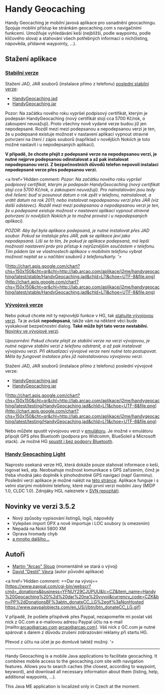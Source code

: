 # Handy Geocaching #
Handy Geocaching je mobilní javová aplikace pro usnadnění geocachingu. Spojuje mobilní přístup ke stránkám geocaching.com s navigačními funkcemi. Umožňuje vyhledávání keší (nejbližší, podle waypointu, podle klíčového slova) a stahování všech potřebných informací o nich(listing, nápověda, přídavné waypointy, …).

## Stažení aplikace ##
### [Stabilní verze](http://code.google.com/p/handygeocaching/downloads/list?can=2&q=label:Stable%20Featured) ###
Stažení JAD, JAR souborů (instalace přímo z telefonu) [poslední stabilní verze](http://code.google.com/p/handygeocaching/downloads/list?can=2&q=label:Stable%20Featured):
  * [HandyGeocaching.jad](http://lab.arcao.com/aplikace/j2me/handygeocaching/latest/stable/HandyGeocaching.jad)
  * [HandyGeocaching.jar](http://lab.arcao.com/aplikace/j2me/handygeocaching/latest/stable/HandyGeocaching.jar)

Pozor: Na začátku nového roku vypršel podpisový certifikát, kterým je podepsán HandyGeocaching (nový certifikát stojí cca 5700 Kč/rok, o zakoupení neuvažuji). Proto všechny nově vydané verze budou již jen nepodepsané. Rozdíl mezi mezi podepsanou a nepodepsanou verzi je ten, že u podepsané existuje možnost v nastavení aplikací vypnout otravné potvrzení na čtení / zápis souborů (například v novějších Nokiích je toto možné nastavit i u nepodepsaných aplikací).

**V případě, že chcete přejít z podepsané verze na nepodepsanou verzi, je nutné nejprve podepsanou odinstalovat a až pak instalovat nepodepsanou verzi. Z bezpečnostních důvodů telefon nepovolí instalaci nepodepsané verze přes podepsanou verzi.**

<a href='Hidden comment: 
_*Pozor: Na začátku nového roku vypršel podpisový certifikát, kterým je podepsán HandyGeocaching (nový certifikát stojí cca 5700 Kč/rok, o zakoupení neuvažuji). Pro nainstalování jsou tedy dvě řešení: buď si posunout datum o rok zpět v telefonu, nainstalovat, a vrátit datum na rok 2011; nebo instalovat nepodepsanou verzi přes JAR (viz další odstavec). Rozdíl mezi mezi podepsanou a nepodepsanou verzi je ten, že u podepsané existuje možnost v nastavení aplikací vypnout otravné potvrzení (v novějších Nokiích je to možné provést i u nepodepsaných aplikací).*_

_POZOR: Aby byl byla aplikace podepsaná, je nutné instalovat přes JAD soubor. Pokud se instaluje přes JAR, pak se aplikace jeví jako nepodepsaná. Liší se to tím, že pokud je aplikace podepsaná, má lepší možnosti nastavení práv pro přístup k nejrůznějším součástem v telefonu. Tím pádem lze ve vlastnostech aplikace v mobilním telefonu vybrat možnost neptat se u načítání souborů z telefonu/karty._
'></a>

![http://chart.apis.google.com/chart?chs=150x150&cht=qr&chl=http://lab.arcao.com/aplikace/j2me/handygeocaching/latest/stable/HandyGeocaching.jad&chld=L|1&choe=UTF-8&file.png](http://chart.apis.google.com/chart?chs=150x150&cht=qr&chl=http://lab.arcao.com/aplikace/j2me/handygeocaching/latest/stable/HandyGeocaching.jad&chld=L|1&choe=UTF-8&file.png)

### [Vývojová verze](http://code.google.com/p/handygeocaching/downloads/list?can=2&q=label:Testing) ###
Nebo pokud chcete mít ty nejnovější funkce v HG, tak [stahujte vývojovou verzi](http://code.google.com/p/handygeocaching/downloads/list?can=2&q=label:Testing). Ta je avšak **nepodepsaná**, takže vám na některé věci bude vyskakovat bezpečnostní dialog. **Také může být tato verze nestabilní.** [Novinky ve vývojové verzi](http://lab.arcao.com/aplikace/j2me/handygeocaching/vyvojova-verze.html).

_Upozornění: Pokud chcete přejít ze stabilní verze na verzi vývojovou, je nutné nejprve stabilní verzi z telefonu odstranit, a až pak instalovat vývojovou verzi. Při aktualizaci vývojové verze není nutné toto postupovat. Měla by fungovat instalace přes již nainstalovanou vývojovou verzi._

Stažení JAD, JAR souborů (instalace přímo z telefonu) poslední vývojové verze:
  * [HandyGeocaching.jad](http://lab.arcao.com/aplikace/j2me/handygeocaching/latest/testing/HandyGeocaching.jad)
  * [HandyGeocaching.jar](http://lab.arcao.com/aplikace/j2me/handygeocaching/latest/testing/HandyGeocaching.jar)

![http://chart.apis.google.com/chart?chs=150x150&cht=qr&chl=http://lab.arcao.com/aplikace/j2me/handygeocaching/latest/testing/HandyGeocaching.jad&chld=L|1&choe=UTF-8&file.png](http://chart.apis.google.com/chart?chs=150x150&cht=qr&chl=http://lab.arcao.com/aplikace/j2me/handygeocaching/latest/testing/HandyGeocaching.jad&chld=L|1&choe=UTF-8&file.png)

Nebo můžete spustit vývojovou verzi v [emulátoru](http://bluecove.org/bluecove-examples/bluecove-webstart/open/lab.arcao.com/aplikace/j2me/handygeocaching/latest/testing/HandyGeocaching.jnlp). Je možné v emulátoru připojit GPS přes Bluetooth (podpora pro Widcomm, BlueSoleil a Microsoft stack). Je možné HG [spustit i bez podpory Bluetooth](http://microemu.org/webstart/lab.arcao.com/aplikace/j2me/handygeocaching/latest/testing/HandyGeocaching.jnlp).

### [Handy Geocaching Light](http://files.arcao.com/handygeocaching/light/) ###
Naprosto osekaná verze HG, která dokáže pouze stahovat informace o keši, logovat keš, atp. Neobsahuje možnost komunikace s GPS zařízením, čímž je třeba vhodná jako doplněk k plnohodnotné GPS navigaci (např Garminu). Poslední verzi aplikace je možné nalézt na [této stránce](http://files.arcao.com/handygeocaching/light/). Aplikace funguje i s velmi starými mobilními telefony, které mají první verzi mobilní Javy (MIDP 1.0, CLDC 1.0). Zdrojáky HGL naleznete v [SVN repozitáři](http://code.google.com/p/handygeocaching/source/browse/#svn/branches/HandyGeocachingLight).

## Novinky ve verzi 3.5.2 ##
  * Nový způsoby vypisování listingů, logů, nápovědy
  * Vylepšen import GPX a nově importuje i LOC soubory (s omezením)
  * Nepadá na Nokii 5800 XM
  * Oprava hromady chyb
  * [a mnoho dalšího...](http://lab.arcao.com/aplikace/j2me/handygeocaching/historie.html)

## Autoři ##
  * [Martin "Arcao" Sloup](http://www.arcao.com/) (momentálně se stará o vývoj)
  * [David "Destil" Vávra](http://www.destil.cz) (autor původní aplikace)

<a href='Hidden comment: 
==Dar na vývoj==
[https://www.paypal.com/cgi-bin/webscr?cmd=_donations&business=YFNUY29CJUPUU&lc=CZ&item_name=Handy%20Geocaching%20%2d%20dar%20na%20vyvoj&currency_code=CZK&bn=PP%2dDonationsBF%3abtn_donateCC_LG%2egif%3aNonHosted https://www.paypalobjects.com/en_US/i/btn/btn_donateCC_LG.gif]

V případě, že pošlete příspěvek přes Paypal, nezapomeňte mi poslat váš nick z GC.com a e-mailovou adresu Paypal účtu na e-mail [mailto:arcao@arcao.com arcao@arcao.com]. Váš nick z GC.com je nutné spárovat s darem z důvodu zrušení zobrazování reklamy při startu HG.

Převod z účtu na účet je po domluvě taktéž možný.
'></a>


---

Handy Geocaching is a mobile Java applications to facilitate geocaching. It combines mobile access to the geocaching.com site with navigation features. Allows you to search caches (the closest, according to waypoint, keyword), and download all necessary information about them (listing, help, additional waypoints, ...).

This Java ME application is localized only in Czech at the moment.